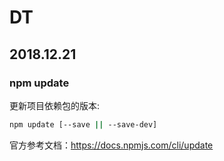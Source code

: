 # DT

## 2018.12.21

### npm update

更新项目依赖包的版本:

``` bash
npm update [--save || --save-dev]
```

官方参考文档：https://docs.npmjs.com/cli/update